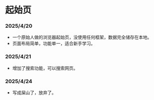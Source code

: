 # 起始页

### 2025/4/20

- 一个原始人做的浏览器起始页，没使用任何框架，数据完全储存在本地。
- 页面布局简单，功能单一，适合新手学习。

### 2025/4/21

- 增加了搜索功能，可以搜索网页。

### 2025/4/24

- 写成屎山了，放弃了。
